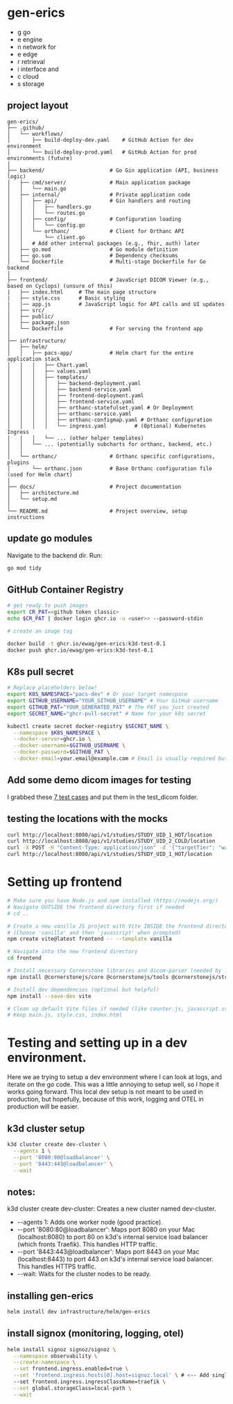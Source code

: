 # gen-erics

- g go
- e engine
- n network for
- e edge
- r retrieval
- i interface and
- c cloud
- s storage

## project layout

```
gen-erics/
├── .github/
│   └── workflows/
│       ├── build-deploy-dev.yaml    # GitHub Action for dev environment
│       └── build-deploy-prod.yaml   # GitHub Action for prod environments (future)
│
├── backend/                     # Go Gin application (API, business logic)
│   ├── cmd/server/              # Main application package
│   │   └── main.go
│   ├── internal/                # Private application code
│   │   ├── api/                 # Gin handlers and routing
│   │   │   ├── handlers.go
│   │   │   └── routes.go
│   │   ├── config/              # Configuration loading
│   │   │   └── config.go
│   │   └── orthanc/             # Client for Orthanc API
│   │       └── client.go
│   │   # Add other internal packages (e.g., fhir, auth) later
│   ├── go.mod                   # Go module definition
│   ├── go.sum                   # Dependency checksums
│   └── Dockerfile               # Multi-stage Dockerfile for Go backend
│
├── frontend/                    # JavaScript DICOM Viewer (e.g., based on Cyclops) (unsure of this)
|   ├── index.html     # The main page structure
|   ├── style.css      # Basic styling
|   |── app.js         # JavaScript logic for API calls and UI updates
│   ├── src/
│   ├── public/
│   ├── package.json
│   └── Dockerfile               # For serving the frontend app
│
├── infrastructure/
│   ├── helm/
│   │   ├── pacs-app/            # Helm chart for the entire application stack
│   │   │   ├── Chart.yaml
│   │   │   ├── values.yaml
│   │   │   ├── templates/
│   │   │   │   ├── backend-deployment.yaml
│   │   │   │   ├── backend-service.yaml
│   │   │   │   ├── frontend-deployment.yaml
│   │   │   │   ├── frontend-service.yaml
│   │   │   │   ├── orthanc-statefulset.yaml # Or Deployment
│   │   │   │   ├── orthanc-service.yaml
│   │   │   │   ├── orthanc-configmap.yaml # Orthanc configuration
│   │   │   │   └── ingress.yaml         # (Optional) Kubernetes Ingress
│   │   │   └── ... (other helper templates)
│   │   └── ... (potentially subcharts for orthanc, backend, etc.)
│   │
│   └── orthanc/                 # Orthanc specific configurations, plugins
│       └── orthanc.json         # Base Orthanc configuration file (used for Helm chart)
│
├── docs/                        # Project documentation
│   ├── architecture.md
│   └── setup.md
│
└── README.md                    # Project overview, setup instructions
```


## update go modules

Navigate to the backend dir. Run:

```bash
go mod tidy
```

## GitHub Container Registry

```bash
# get ready to push images
export CR_PAT=<github token classic>
echo $CR_PAT | docker login ghcr.io -u <user>> --password-stdin

# create an image tag

docker build -t ghcr.io/ewag/gen-erics:k3d-test-0.1
docker push ghcr.io/ewag/gen-erics:k3d-test-0.1
```

## K8s pull secret

```bash
# Replace placeholders below!
export K8S_NAMESPACE="pacs-dev" # Or your target namespace
export GITHUB_USERNAME="YOUR_GITHUB_USERNAME" # Your GitHub username
export GITHUB_PAT="YOUR_GENERATED_PAT" # The PAT you just created
export SECRET_NAME="ghcr-pull-secret" # Name for your k8s secret

kubectl create secret docker-registry $SECRET_NAME \
  --namespace $K8S_NAMESPACE \
  --docker-server=ghcr.io \
  --docker-username=$GITHUB_USERNAME \
  --docker-password=$GITHUB_PAT \
  --docker-email=your.email@example.com # Email is usually required but can be anything valid
```

## Add some demo dicom images for testing

I grabbed these [7 test cases](https://www.visus.com/en/downloads/jivex-dicom-viewer.html) and put them in the test_dicom folder.

## testing the locations with the mocks

```bash
curl http://localhost:8080/api/v1/studies/STUDY_UID_1_HOT/location
curl http://localhost:8080/api/v1/studies/STUDY_UID_2_COLD/location
curl -X POST -H "Content-Type: application/json" -d '{"targetTier": "warm"}' http://localhost:8080/api/v1/studies/STUDY_UID_1_HOT/move
curl http://localhost:8080/api/v1/studies/STUDY_UID_1_HOT/location

```

# Setting up frontend
```bash
# Make sure you have Node.js and npm installed (https://nodejs.org/)
# Navigate OUTSIDE the frontend directory first if needed
# cd ..

# Create a new vanilla JS project with Vite INSIDE the frontend directory
# (Choose 'vanilla' and then 'javascript' when prompted)
npm create vite@latest frontend -- --template vanilla

# Navigate into the new frontend directory
cd frontend

# Install necessary Cornerstone libraries and dicom-parser (needed by loaders)
npm install @cornerstonejs/core @cornerstonejs/tools @cornerstonejs/streaming-image-volume-loader dicom-parser

# Install dev dependencies (optional but helpful)
npm install --save-dev vite

# Clean up default Vite files if needed (like counter.js, javascript.svg)
# Keep main.js, style.css, index.html
```

# Testing and setting up in a dev environment. 

Here we ae trying to setup a dev environment where I can look at logs, and iterate on the go code. This was a little annoying to setup well, so I hope it works going forward. This local dev setup is not meant to be used in production, but hopefully, because of this work, logging and OTEL in production will be easier.

## k3d cluster setup

```bash
k3d cluster create dev-cluster \
  --agents 1 \
  --port '8080:80@loadbalancer' \
  --port '8443:443@loadbalancer' \
  --wait
```

## notes:

k3d cluster create dev-cluster: Creates a new cluster named dev-cluster.
- --agents 1: Adds one worker node (good practice).
- --port '8080:80@loadbalancer': Maps port 8080 on your Mac (localhost:8080) to port 80 on k3d's internal service load balancer (which fronts Traefik). This handles HTTP traffic.
- --port '8443:443@loadbalancer': Maps port 8443 on your Mac (localhost:8443) to port 443 on k3d's internal service load balancer. This handles HTTPS traffic.
- --wait: Waits for the cluster nodes to be ready.

## installing gen-erics

```bash
helm install dev infrastructure/helm/gen-erics
```

## install signox (monitoring, logging, otel)

```bash
helm install signoz signoz/signoz \
  --namespace observability \
  --create-namespace \
  --set frontend.ingress.enabled=true \
  --set 'frontend.ingress.hosts[0].host=signoz.local' \ # <-- Add single quotes here
  --set frontend.ingress.ingressClassName=traefik \
  --set global.storageClass=local-path \
  --wait
  ```

